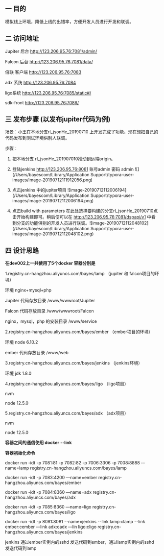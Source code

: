 ## 一	目的

模拟线上环境，降低上线的出错率，方便开发人员进行开发和联调。



## 二	访问地址

Jupiter 后台  http://123.206.95.76:7081/admin/

Falcon 后台  http://123.206.95.76:7081/data/

倍联 客户端 http://123.206.95.76:7083

adx 系统 http://123.206.95.76:7084

ligo系统 http://123.206.95.76:7085/static#/

sdk-front http://123.206.95.76:7086/

## 三	发布步骤 (以发布jupiter代码为例)

场景：小王在本地分支rl_jsonHe_20190710 上开发完成了功能，现在想把自己的代码发布到测试环境供别人联调。

步骤：

1. 把本地分支  rl_jsonHe_201907010推动到远端origin。

2. 登陆jenkins http://123.206.95.76:8081 账号admin  密码 admin ![](/Users/bayescom/Library/Application Support/typora-user-images/image-20190712111912056.png)

3. 点击jenkins 中的jupiter项目 ![image-20190712112006194](/Users/bayescom/Library/Application Support/typora-user-images/image-20190712112006194.png)

4.	点击build with parameters 在此处选择要构建的分支rl_jsonHe_20190710点击开始构建即可。稍后便可以在 http://123.206.95.76:7081/dspapi/v1 中看到分支的功能供别的开发人员进行联调。![image-20190712112048102](/Users/bayescom/Library/Application Support/typora-user-images/image-20190712112048102.png)

   

   
   
   

## 四	设计思路

**在dev002上一共使用了5个docker 容器分别是**

1.registry.cn-hangzhou.aliyuncs.com/bayes/lamp （jupiter 和 falcon项目的环境）

 环境 nginx+mysql+php

Jupiter 代码存放目录 /www/wwwroot/Jupiter

Falcon 代码存放目录 /www/wwwroot/Falcon

nginx，mysql，php 的安装目录 /www/service



2.registry.cn-hangzhou.aliyuncs.com/bayes/ember （ember项目的环境）

环境 node 6.10.2

ember 代码存放目录 /www/web



3.registry.cn-hangzhou.aliyuncs.com/bayes/jenkins （jenkins环境）

环境 jdk 1.8.0

4.registry.cn-hangzhou.aliyuncs.com/bayes/ligo （ligo项目）

nvm

node 12.5.0

5.registry.cn-hangzhou.aliyuncs.com/bayes/adx （adx项目）

nvm

node 12.5.0

**容器之间的通信使用 docker --link**



**容器初始化命令**

docker run -idt -p 7081:81 -p 7082:82 -p 7006:3306 -p 7008:8888  --name=lamp registry.cn-hangzhou.aliyuncs.com/bayes/lamp

docker run -idt -p 7083:4200 —name=ember registry.cn-hangzhou.aliyuncs.com/bayes/ember

docker run -idt -p 7084:8360 —name=adx registry.cn-hangzhou.aliyuncs.com/bayes/adx

docker run -idt -p 7085:8360 —name=ligo registry.cn-hangzhou.aliyuncs.com/bayes/ligo

docker run -idt -p 8081:8081 --name=jenkins --link lamp:clamp --link ember:cember —link adx:cadx —lin ligo:cligo registry.cn-hangzhou.aliyuncs.com/bayes/jenkins



jenkins 通过ember实例内的sshd 发送代码到ember，通过lamp实例内的sshd 发送代码到lamp













